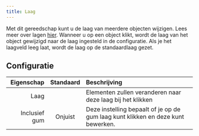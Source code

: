 ```yaml
---
title: Laag
---
```


Met dit gereedschap kunt u de laag van meerdere objecten wijzigen. Lees meer over lagen [hier](../layers.md). Wanneer u op een object klikt, wordt de laag van het object gewijzigd naar de laag ingesteld in de configuratie. Als je het laagveld leeg laat, wordt de laag op de standaardlaag gezet.

## Configuratie

|    Eigenschap | Standaard | Beschrijving                                                                     |
| -------------:|:---------:|:-------------------------------------------------------------------------------- |
|          Laag |           | Elementen zullen veranderen naar deze laag bij het klikken                       |
| Inclusief gum |  Onjuist  | Deze instelling bepaalt of je op de gum laag kunt klikken en deze kunt bewerken. |
